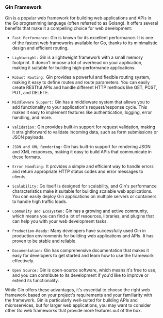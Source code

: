 ## 

### Gin Framework

Gin is a popular web framework for building web applications and APIs in the Go programming language 
(often referred to as Golang). It offers several benefits that make it a compelling choice for web development:

- `Fast Performance:`
Gin is known for its excellent performance. It is one of the fastest web frameworks available for Go, 
thanks to its minimalistic design and efficient routing.

- `Lightweight:`
Gin is a lightweight framework with a small memory footprint. It doesn't impose a lot of overhead on your application, 
making it suitable for building high-performance applications.

- `Robust Routing:`
Gin provides a powerful and flexible routing system, making it easy to define routes and route parameters. 
You can easily create RESTful APIs and handle different HTTP methods like GET, POST, PUT, and DELETE.

- `Middleware Support:`
Gin has a middleware system that allows you to add functionality to your application's request/response cycle. 
This makes it easy to implement features like authentication, logging, error handling, and more.

- `Validation:`
Gin provides built-in support for request validation, making it straightforward to validate incoming data, such as 
form submissions or JSON payloads.

- `JSON and XML Rendering:`
Gin has built-in support for rendering JSON and XML responses, making it easy to build APIs that communicate in these formats.

- `Error Handling:`
It provides a simple and efficient way to handle errors and return appropriate HTTP status codes and error messages to clients.

- `Scalability:`
Go itself is designed for scalability, and Gin's performance characteristics make it suitable for building scalable 
web applications. You can easily deploy Gin applications on multiple servers or containers to handle high traffic loads.

- `Community and Ecosystem:`
Gin has a growing and active community, which means you can find a lot of resources, libraries, and plugins that can 
help you with your web development tasks.

- `Production-Ready:`
Many developers have successfully used Gin in production environments for building web applications and APIs.
It has proven to be stable and reliable.

- `Documentation:`
Gin has comprehensive documentation that makes it easy for developers to get started and learn how to use the framework effectively.

- `Open Source:`
Gin is open-source software, which means it's free to use, and you can contribute to its development if you'd 
like to improve or extend its functionality.


While Gin offers these advantages, it's essential to choose the right web framework based on your project's requirements
and your familiarity with the framework. Gin is particularly well-suited for building APIs and microservices, but for 
larger web applications, you may want to consider other Go web frameworks that provide more features out of the box.















































